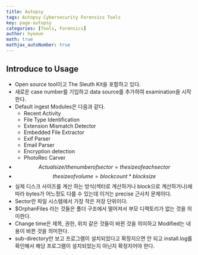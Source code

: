 ```yaml
---
title: Autopsy
tags: Autopsy Cybersecurity Forensics Tools
key: page-autopsy
categories: [Tools, Forensics]
author: hyoeun
math: true
mathjax_autoNumber: true
---
```


## Introduce to Usage
* Open source tool이고 The Sleuth Kit을 포함하고 있다.
* 새로운 case number를 기입하고 data source를 추가하여 examination을 시작한다.
* Default ingest Modules은 다음과 같다.
    * Recent Activity
    * File Type Identification
    * Extension Mismatch Detector
    * Embedded File Extractor
    * Exif Parser
    * Email Parser
    * Encryption detection
    * PhotoRec Carver
* $$ Actual size / the number of sector = the size of each sector $$
* $$ the size of volume = block count * block size $$
* 실제 디스크 사이즈를 계산 하는 방식(섹터로 계산하거나 block으로 계산하거나)에 따라 bytes가 어느정도 다를 수 있는데 이거는 precise 근사치 문제이다.
* Sector란 파일 시스템에서 가장 작은 저장 단위이다.
* $OrphanFiles 라는 것들은 폴더 구조에서 떨어져서 부모 디렉토리가 없는 것을 의미한다.
* Change time은 제목, 권한, 위치 같은 것들이 바뀐 것을 의미하고 Modified는 내용이 바뀐 것을 의미한다.
* sub-directory만 보고 프로그램이 설치되었다고 확정지으면 안 되고 install.log를 확인해서 해당 프로그램이 설치되었는지 아닌지 확정지어야 한다.